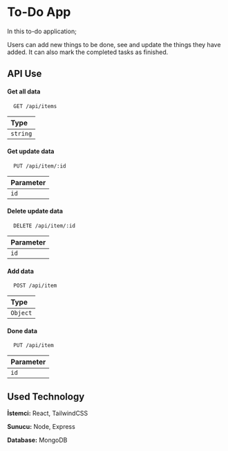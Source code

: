 
# To-Do App


In this to-do application;

Users can add new things to be done, see and update the things they have added. It can also mark the completed tasks as finished.
## API Use

#### Get all data

```http
  GET /api/items
```

| Type    |
| :------- | 
| `string` |

#### Get update data

```http
  PUT /api/item/:id
```

| Parameter |
| :-------- |
| `id`      | 

#### Delete update data

```http
  DELETE /api/item/:id
```

| Parameter |
| :-------- |
| `id`      | 


#### Add data

```http
  POST /api/item
```

| Type    |
| :------- | 
| `Object` | 


#### Done data

```http
  PUT /api/item
```
| Parameter |
| :-------- |
| `id`      | 




  
## Used Technology

**İstemci:** React, TailwindCSS

**Sunucu:** Node, Express

**Database:** MongoDB

  
